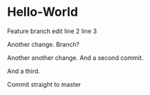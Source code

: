 # Hello-World
Feature branch edit line 2
line 3

Another change. Branch?

Another another change.
And a second commit.

And a third.

Commit straight to master